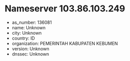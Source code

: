 # Nameserver 103.86.103.249

* as_number: 136081
* name: Unknown
* city: Unknown
* country: ID
* organization: PEMERINTAH KABUPATEN KEBUMEN
* version: Unknown
* dnssec: Unknown
